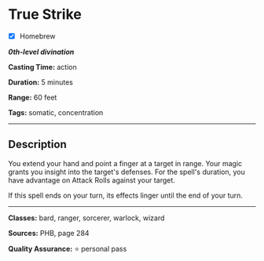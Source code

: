 # True Strike

- [x] Homebrew

***0th-level divination***

**Casting Time:** action

**Duration:** 5 minutes

**Range:** 60 feet

**Tags:** somatic, concentration

---

## Description
You extend your hand and point a finger at a target in range.
Your magic grants you insight into the target's defenses.
For the spell's duration, you have advantage on Attack Rolls against your target.

If this spell ends on your turn, its effects linger until the end of your turn.

---

**Classes:** bard, ranger, sorcerer, warlock, wizard

**Sources:** PHB, page 284

**Quality Assurance:** :star: personal pass
